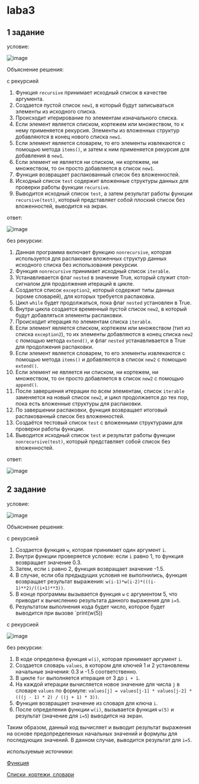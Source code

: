 # laba3

## 1 задание

условие:

![image](https://github.com/KseniyaMaystrenko/laba3/assets/152999073/ede9d4b1-8870-40c5-a8d8-8ccb41b3d4d6)

Объяснение решения:

с рекурсией

1. Функция `recursive` принимает исходный список в качестве аргумента.
2. Создается пустой список `new1`, в который будут записываться элементы из исходного списка.
3. Происходит итерирование по элементам изначального списка.
4. Если элемент является списком, кортежем или множеством, то к нему применяется рекурсия. Элементы из вложенных структур добавляются в конец нового списка `new1`.
5. Если элемент является словарем, то его элементы извлекаются с помощью метода `items()`, и затем к ним применяется рекурсия для добавления в `new1`.
6. Если элемент не является ни списком, ни кортежем, ни множеством, то он просто добавляется в список `new1`.
7. Функция возвращает распакованный список без вложенностей.
8. Исходный список `test` содержит вложенные структуры данных для проверки работы функции `recursive`.
9. Выводится исходный список `test`, а затем результат работы функции `recursive(test)`, который представляет собой плоский список без вложенностей, выводится на экран.

ответ:

![image](https://github.com/KseniyaMaystrenko/laba3/assets/152999073/565c99aa-2a7d-4d61-9056-78e9e8087858)

без рекурсии:

1. Данная программа включает функцию `nonrecursive`, которая используется для распаковки вложенных структур данных исходного списка без использования рекурсии.
2. Функция `nonrecursive` принимает исходный список `iterable`.
3. Устанавливается флаг `nested` в значение True, который служит стоп-сигналом для продолжения итераций в цикле.
4. Создается список `exception2`, который содержит типы данных (кроме словарей), для которых требуется распаковка.
5. Цикл `while` будет продолжаться, пока флаг `nested` установлен в True.
6. Внутри цикла создается временный пустой список `new2`, в который будут добавляться элементы распаковки.
7. Происходит итерация по элементам списка `iterable`.
8. Если элемент является списком, кортежем или множеством (тип из списка `exception2`), то их элементы добавляются в конец списка `new2` с помощью метода `extend()`, и флаг `nested` устанавливается в True для продолжения распаковки.
9. Если элемент является словарем, то его элементы извлекаются с помощью метода `items()` и добавляются в список `new2` с помощью `extend()`.
10. Если элемент не является ни списком, ни кортежем, ни множеством, то он просто добавляется в список `new2` с помощью `append()`.
11. После завершения итерации по всем элементам, список `iterable` заменяется на новый список `new2`, и цикл продолжается до тех пор, пока есть вложенные структуры для распаковки.
12. По завершении распаковки, функция возвращает итоговый распакованный список без вложенностей.
13. Создаётся тестовый список `test` с вложенными структурами для проверки работы функции.
14. Выводится исходный список `test` и результат работы функции `nonrecursive(test)`, который представляет собой список без вложенностей.

ответ:

![image](https://github.com/KseniyaMaystrenko/laba3/assets/152999073/f87b6271-b8cc-452c-9040-0a16a18fb4f1)


## 2 задание 

условие:

![image](https://github.com/KseniyaMaystrenko/laba3/assets/152999073/6f2b127b-d988-4304-b058-e7c127023db0)

Объяснение решения:

с рекурсией

1. Создается функция `w`, которая принимает один аргумент `i`.
2. Внутри функции проверяется условие: если `i` равно 1, то функция возвращает значение 0.3.
3. Затем, если `i` равно 2, функция возвращает значение -1.5.
4. В случае, если оба предыдущих условия не выполнились, функция возвращает результат выражения: `w(i-1)*w(i-2)*(((i-1)**2)/((i+1)**3))`.
5. В конце программы вызывается функция `w` с аргументом 5, что приводит к вычислению результата данного выражения для `i=5`.
6. Результатом выполнения кода будет число, которое будет выводится при вызове `print(w(5))

с рекурсией

![image](https://github.com/KseniyaMaystrenko/laba3/assets/152999073/05a892cf-cffa-4114-9723-c9a3247e4d91)

без рекурсии:

1. В коде определена функция `w(i)`, которая принимает аргумент `i`.
2. Создается словарь `values`, в котором для ключей 1 и 2 установлены начальные значения: 0.3 и -1.5 соответственно.
3. В цикле `for` выполняется итерация от 3 до `i + 1`.
4. На каждой итерации вычисляется новое значение для числа `j` в словаре `values` по формуле: `values[j] = values[j-1] * values[j-2] * (((j - 1) * 2) / ((j + 1) * 3))`.
5. Функция возвращает значение из словаря для ключа `i`.
6. После определения функции `w(i)`, вызывается функция `w(5)` и результат (значение для `i=5`) выводится на экран.

Таким образом, данный код вычисляет и выводит результат выражения на основе предопределенных начальных значений и формулы для последующих значений. В данном случае, выводится результат для `i=5`.


используемые источники:

[Функция](https://youtu.be/GLaH7YYO-2I?feature=shared)

[Списки, кортежи, словари](https://youtu.be/Rq3UqTYc6mA?feature=shared)
